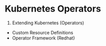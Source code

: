 # Kubernetes Operators 

1. Extending Kubernetes (Operators) 
- Custom Resource Definitions 
- Operator Framework (Redhat)

